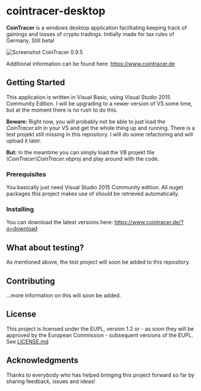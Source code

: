 # cointracer-desktop

**CoinTracer** is a windows desktop application facilitating keeping track of gainings and losses of crypto tradings. Initially made for tax rules of Germany. Still beta!

![Screenshot CoinTracer 0.9.5](https://www.cointracer.de/sites/default/files/ct_095_01.gif)

Additional information can be found here: https://www.cointracer.de


## Getting Started

This application is written in Visual Basic, using Visual Studio 2015 Community Edition. I will be upgrading to a newer version of VS some time, but at the moment there is no rush to do this.

**Beware:** Right now, you will probably not be able to just load the *CoinTracer.sln* in your VS and get the whole thing up and running. There is a test projekt still missing in this repository. I will do some refactoring and will upload it later.

**But:** In the meantime you can simply load the VB projekt file *\CoinTracer\CoinTracer.vbproj* and play around with the code.


### Prerequisites

You basically just need Visual Studio 2015 Community edition. All nuget packages this project makes use of should be retrieved automatically.


### Installing

You can download the latest versions here: https://www.cointracer.de/?q=download


## What about testing?

As mentioned above, the test project will soon be added to this repository.


## Contributing

...more information on this will soon be added.


## License

This project is licensed under the EUPL, version 1.2 or - as soon they will be approved by the European Commission - subsequent versions of the EUPL. See [LICENSE.md](LICENSE.md)

## Acknowledgments

Thanks to everybody who has helped bringing this project forward so far by sharing feedback, issues and ideas!
